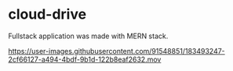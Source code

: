 # cloud-drive

Fullstack application was made with MERN stack.



https://user-images.githubusercontent.com/91548851/183493247-2cf66127-a494-4bdf-9b1d-122b8eaf2632.mov

